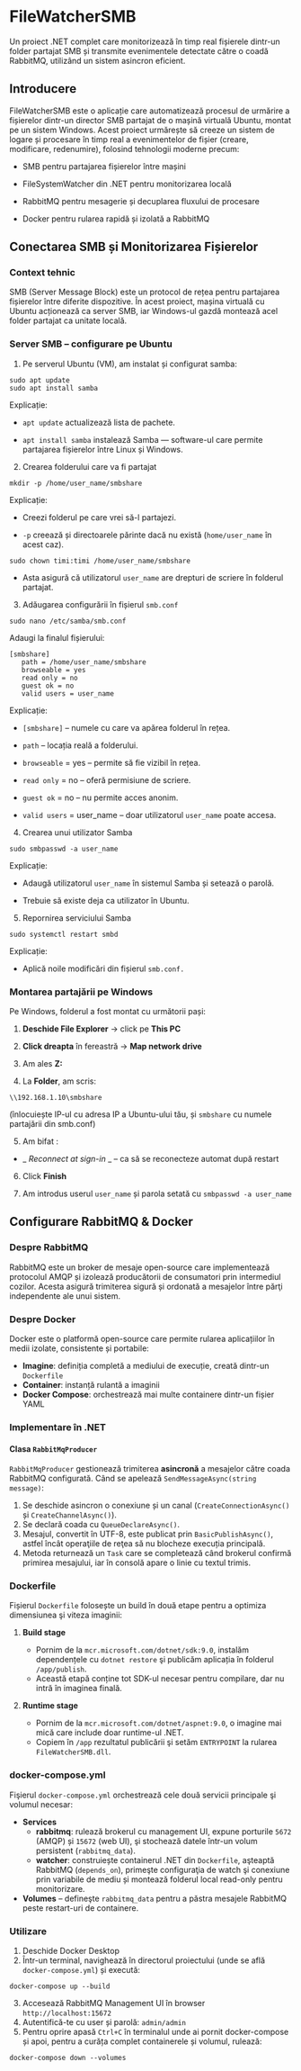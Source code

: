 # FileWatcherSMB

Un proiect .NET complet care monitorizează în timp real fișierele dintr-un folder partajat SMB și transmite evenimentele detectate către o coadă RabbitMQ, utilizând un sistem asincron eficient.

## Introducere

FileWatcherSMB este o aplicație care automatizează procesul de urmărire a fișierelor dintr-un director SMB partajat de o mașină virtuală Ubuntu, montat pe un sistem Windows. Acest proiect urmărește să creeze un sistem de logare și procesare în timp real a evenimentelor de fișier (creare, modificare, redenumire), folosind tehnologii moderne precum:

- SMB pentru partajarea fișierelor între mașini

- FileSystemWatcher din .NET pentru monitorizarea locală

- RabbitMQ pentru mesagerie și decuplarea fluxului de procesare

- Docker pentru rularea rapidă și izolată a RabbitMQ

 ## Conectarea SMB și Monitorizarea Fișierelor

### Context tehnic

SMB (Server Message Block) este un protocol de rețea pentru partajarea fișierelor între diferite dispozitive. În acest proiect, mașina virtuală cu Ubuntu acționează ca server SMB, iar Windows-ul gazdă montează acel folder partajat ca unitate locală.

### Server SMB – configurare pe Ubuntu


1. Pe serverul Ubuntu (VM), am instalat și configurat samba:
```
sudo apt update
sudo apt install samba
```
Explicație:

* ```apt update``` actualizează lista de pachete.

* ```apt install samba``` instalează Samba — software-ul care permite partajarea fișierelor între Linux și Windows.


2. Crearea folderului care va fi partajat

```
mkdir -p /home/user_name/smbshare
```
Explicație:

* Creezi folderul pe care vrei să-l partajezi.

* ```-p``` creează și directoarele părinte dacă nu există (```home/user_name``` în acest caz).
```
sudo chown timi:timi /home/user_name/smbshare
```
* Asta asigură că utilizatorul ```user_name``` are drepturi de scriere în folderul partajat.


 3. Adăugarea configurării în fișierul ```smb.conf```

```
sudo nano /etc/samba/smb.conf
```
Adaugi la finalul fișierului:
```
[smbshare]
   path = /home/user_name/smbshare
   browseable = yes
   read only = no
   guest ok = no
   valid users = user_name
```
Explicație:

* ```[smbshare]``` – numele cu care va apărea folderul în rețea.

* ```path``` – locația reală a folderului.

* ```browseable``` = yes – permite să fie vizibil în rețea.

* ```read only``` = no – oferă permisiune de scriere.

* ```guest ok``` = no – nu permite acces anonim.

* ```valid users``` = user_name – doar utilizatorul ```user_name``` poate accesa.


 4. Crearea unui utilizator Samba

```
sudo smbpasswd -a user_name
```
Explicație:

* Adaugă utilizatorul ```user_name``` în sistemul Samba și setează o parolă.

* Trebuie să existe deja ca utilizator în Ubuntu.


 5. Repornirea serviciului Samba

```
sudo systemctl restart smbd
```
Explicație:

* Aplică noile modificări din fișierul ```smb.conf.```


### Montarea partajării pe Windows

Pe Windows, folderul a fost montat cu următorii pași:
1. **Deschide File Explorer** → click pe **This PC**

2. **Click dreapta** în fereastră → **Map network drive**

3. Am ales **Z:**

4. La **Folder**, am scris:

```
\\192.168.1.10\smbshare
```
(înlocuiește IP-ul cu adresa IP a Ubuntu-ului tău, și ```smbshare``` cu numele partajării din smb.conf)

5. Am bifat :

* _ _Reconnect at sign-in_ _ – ca să se reconecteze automat după restart


6. Click **Finish**

7. Am introdus userul ```user_name``` și parola setată cu ```smbpasswd -a user_name```

 ## Configurare RabbitMQ & Docker
 ### Despre RabbitMQ
 RabbitMQ este un broker de mesaje open-source care implementează protocolul AMQP și izolează producătorii de consumatori prin intermediul cozilor. Acesta asigură trimiterea sigură și ordonată a mesajelor între părţi independente ale unui sistem.
 ### Despre Docker
 Docker este o platformă open-source care permite rularea aplicațiilor în medii izolate, consistente și portabile:
 - **Imagine**: definiția completă a mediului de execuție, creată dintr-un `Dockerfile`
 - **Container**: instanță rulantă a imaginii
 - **Docker Compose**: orchestrează mai multe containere dintr-un fișier YAML

### Implementare în .NET

#### Clasa `RabbitMqProducer`
`RabbitMqProducer` gestionează trimiterea **asincronă** a mesajelor către coada RabbitMQ configurată. Când se apelează `SendMessageAsync(string message)`:
1. Se deschide asincron o conexiune și un canal (`CreateConnectionAsync()` și `CreateChannelAsync()`).
2. Se declară coada cu `QueueDeclareAsync()`.
3. Mesajul, convertit în UTF-8, este publicat prin `BasicPublishAsync()`, astfel încât operaţiile de reţea să nu blocheze execuția principală.
4. Metoda returnează un `Task` care se completează când brokerul confirmă primirea mesajului, iar în consolă apare o linie cu textul trimis.

### Dockerfile
Fișierul `Dockerfile` folosește un build în două etape pentru a optimiza dimensiunea şi viteza imaginii:
1. **Build stage**
   - Pornim de la `mcr.microsoft.com/dotnet/sdk:9.0`, instalăm dependențele cu `dotnet restore` şi publicăm aplicația în folderul `/app/publish`.
   - Această etapă conține tot SDK-ul necesar pentru compilare, dar nu intră în imaginea finală.

2. **Runtime stage**
   - Pornim de la `mcr.microsoft.com/dotnet/aspnet:9.0`, o imagine mai mică care include doar runtime-ul .NET.
   - Copiem în `/app` rezultatul publicării şi setăm `ENTRYPOINT` la rularea `FileWatcherSMB.dll`.

### docker-compose.yml
Fişierul `docker-compose.yml` orchestrează cele două servicii principale şi volumul necesar:
- **Services**
  - **rabbitmq**: rulează brokerul cu management UI, expune porturile `5672` (AMQP) și `15672` (web UI), şi stochează datele într-un volum persistent (`rabbitmq_data`).
  - **watcher**: construiește containerul .NET din `Dockerfile`, aşteaptă RabbitMQ (`depends_on`), primeşte configuraţia de watch şi conexiune prin variabile de mediu și montează folderul local read-only pentru monitorizare.
- **Volumes** – defineşte `rabbitmq_data` pentru a păstra mesajele RabbitMQ peste restart-uri de containere.

### Utilizare
1. Deschide Docker Desktop
2. Într-un terminal, navighează în directorul proiectului (unde se află `docker-compose.yml`) și execută:
```
docker-compose up --build
```
3. Accesează RabbitMQ Management UI în browser `http://localhost:15672`
4. Autentifică-te cu user și parolă: `admin/admin`
5. Pentru oprire apasă `Ctrl+C` în terminalul unde ai pornit docker-compose și apoi, pentru a curăța complet containerele și volumul, rulează:
```
docker-compose down --volumes
```
